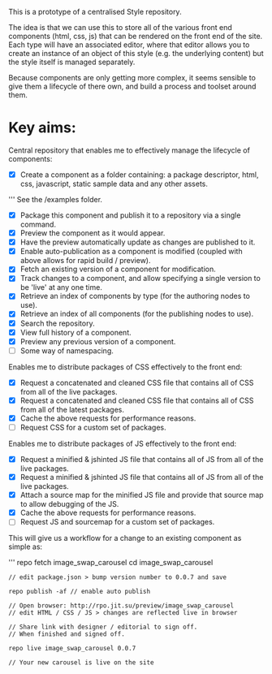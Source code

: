 This is a prototype of a centralised Style repository.

The idea is that we can use this to store all of the various front end components (html, css, js)
that can be rendered on the front end of the site.  Each type will have an associated editor, where
that editor allows you to create an instance of an object of this style (e.g. the underlying content)
but the style itself is managed separately.

Because components are only getting more complex, it seems sensible to give them a lifecycle of there
own, and build a process and toolset around them.

Key aims:
=========

Central repository that enables me to effectively manage the lifecycle of components:


 - [x] Create a component as a folder containing: a package descriptor, html, css, javascript, static sample data and any other assets.

''' See the /examples folder.

 - [x] Package this component and publish it to a repository via a single command.
 - [x] Preview the component as it would appear.
 - [x] Have the preview automatically update as changes are published to it.
 - [x] Enable auto-publication as a component is modified (coupled with above allows for rapid build / preview).
 - [x] Fetch an existing version of a component for modification.
 - [x] Track changes to a component, and allow specifying a single version to be 'live' at any one time.
 - [x] Retrieve an index of components by type (for the authoring nodes to use).
 - [x] Retrieve an index of all components (for the publishing nodes to use).
 - [x] Search the repository.
 - [x] View full history of a component.
 - [x] Preview any previous version of a component.
 - [ ] Some way of namespacing.

Enables me to distribute packages of CSS effectively to the front end:


 - [x] Request a concatenated and cleaned CSS file that contains all of CSS from all of the live packages.
 - [x] Request a concatenated and cleaned CSS file that contains all of CSS from all of the latest packages.
 - [x] Cache the above requests for performance reasons.
 - [ ] Request CSS for a custom set of packages.

Enables me to distribute packages of JS effectively to the front end:

 - [x] Request a minified & jshinted JS file that contains all of JS from all of the live packages.
 - [x] Request a minified & jshinted JS file that contains all of JS from all of the live packages.
 - [x] Attach a source map for the minified JS file and provide that source map to allow debugging of the JS.
 - [x] Cache the above requests for performance reasons.
 - [ ] Request JS and sourcemap for a custom set of packages.

This will give us a workflow for a change to an existing component as simple as:

'''
	repo fetch image_swap_carousel
	cd image_swap_carousel	
	
	// edit package.json > bump version number to 0.0.7 and save
	
	repo publish -af // enable auto publish

	// Open browser: http://rpo.jit.su/preview/image_swap_carousel
	// edit HTML / CSS / JS > changes are reflected live in browser

	// Share link with designer / editorial to sign off.
	// When finished and signed off.

	repo live image_swap_carousel 0.0.7

	// Your new carousel is live on the site
